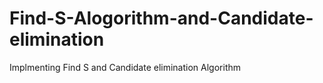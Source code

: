# Find-S-Alogorithm-and-Candidate-elimination
Implmenting Find S and Candidate elimination Algorithm
